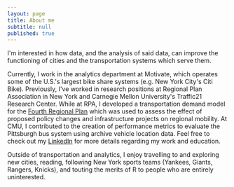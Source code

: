 ```yaml
---
layout: page
title: About me
subtitle: null
published: true
---
```

I'm interested in how data, and the analysis of said data, can improve the functioning of cities and the transportation systems which serve them. 

Currently, I work in the analytics department at Motivate, which operates some of the U.S.'s largest bike share systems (e.g. New York City's Citi Bike). Previously, I've worked in research positions at Regional Plan Association in New York and Carnegie Mellon University's Traffic21 Research Center. While at RPA, I developed a transportation demand model for the [Fourth Regional Plan](http://www.rpa.org/fourth-plan) which was used to assess the effect of proposed policy changes and infrastructure projects on regional mobility. At CMU, I contributed to the creation of performance metrics to evaluate the Pittsburgh bus system using archive vehicle location data. Feel free to check out my [LinkedIn](https://www.linkedin.com/in/jacksonwhitmore/) for more details regarding my work and education. 

Outside of transportation and analytics, I enjoy travelling to and exploring new cities, reading, following New York sports teams (Yankees, Giants, Rangers, Knicks), and touting the merits of R to people who are entirely uninterested.
